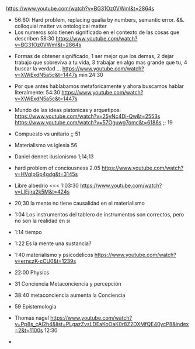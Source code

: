 https://www.youtube.com/watch?v=BG31Oz0VWmI&t=2864s
- 56:60: Hard problem, replacing qualia by numbers, semantic error. &&. colloquial matter vs ontological matter
- Los numeros solo tienen significado en el contexto de las cosas que describen 58:30 https://www.youtube.com/watch?v=BG31Oz0VWmI&t=2864s
* Formas de obtener significado, 1 ser mejor que los demas, 2 dejar trabajo que sobreviva a tu vida, 3 trabajar en algo mas grande que tu, 4 buscar la verdad ... https://www.youtube.com/watch?v=XWiExdN5a5c&t=1447s min 24:30
- Por que antes hablabamos metaforicamente y ahora buscamos hablar literalmente: 54:30 https://www.youtube.com/watch?v=XWiExdN5a5c&t=1447s  
- Mundo de las ideas platonicas y arquetipos: https://www.youtube.com/watch?v=25yNc4Di-Qw&t=2553s
https://www.youtube.com/watch?v=57Oguwg7omc&t=6186s ;; 19
-   Compuesto vs unitario ;; 51
- Materialismo vs iglesia 56
- Daniel dennet ilusionismo 1;14;13
- hard problem of conciousness 2.05
https://www.youtube.com/watch?v=HVqIpGp4gdg&t=3145s
- Libre albedrio <<< 1:03:30
https://www.youtube.com/watch?v=LlEjira2k5M&t=424s
- 20;30 la mente no tiene causalidad en el materialismo
- 1:04 Los instrumentos del tablero de instrumentos son correctos, pero no son la realidad en si
- 1:14 tiempo 
- 1:22 Es la mente una sustancia?
- 1:40 materialismo y psicodelicos
https://www.youtube.com/watch?v=ernczK-cCU0&t=1239s

- 22:00 Physics
- 31 Conciencia Metaconciencia y percepción
- 38:40 metaconciencia aumenta la Conciencia
- 59 Epistemologia
- Thomas nagel
https://www.youtube.com/watch?v=Pp8s_cAl2h4&list=PLgazZvsLDEaKoOaK0r8Z2DXMfQE40ycP8&index=2&t=1100s
12:30
- 